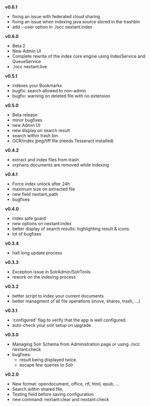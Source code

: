 **v0.6.1**
- fixing an issue with federated cloud sharing
- fixing an issue when indexing java source stored in the trashbin
- add --user option in ./occ nextant:index


**v0.6.0**
- Beta 2
- New Admin UI
- Complete rewrite of the index core engine using IndexService and QueueService
- ./occ nextant:live


**v0.5.1**
- indexes your Bookmarks
- bugfix: search allowed to non-admin
- bugfix: warning on deleted file with no extension
 
 
**v0.5.0**
- Beta release
- minor bugfixes
- new Admin UI
- new display on search result
- search within trash bin
- OCR/index jpeg/tiff file (needs Tesseract installed)


**v0.4.2**
- extract and index files from trash
- orphans documents are removed while indexing


**v0.4.1**
- Force index unlock after 24h
- maximum size on extracted file
- new field nextant_path
- bugfixes


**v0.4.0**
- index safe guard
- new options on nextant:index
- better display of search results: highlighting result & icons.
- lot of bugfixes


**v0.3.4**
* halt long update process


**v0.3.3**
* Exception issue in SolrAdmin/SolrTools
* rework on the indexing process


**v0.3.2**
* better script to index your current documents
* better managment of all file operations (move, shares, trash, ...)


**v0.3.1**
* 'configured' flag to verify that the app is well configured.
* auto-check your solr setup on upgrade.


**v0.3.0**
* Managing Solr Schema from Administration page or using ./occ nextant:check 
* bugfixes:
  - result being displayed twice.
  - escape few queries to Solr


**v0.2.0**
* New format: opendocument, office, rtf, html, epub, ...
* Search within shared file,
* Testing field before saving configuration
* new command: nextant:clear and nextant:check

